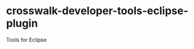 crosswalk-developer-tools-eclipse-plugin
========================================

Tools for Eclipse
